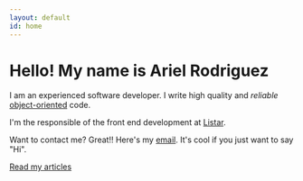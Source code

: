 ```yaml
---
layout: default
id: home
---
```


# Hello! My name is Ariel Rodriguez

I am an experienced software developer. I write high quality and *reliable* [object-oriented](http://en.wikipedia.org/wiki/Object-oriented_programming) code.

I'm the responsible of the front end development at [Listar](www.listar.com).

Want to contact me? Great!! Here's my [email](mailto:arielsvn@gmail.com). It's cool if you just want to say "Hi".

<a class="readArticles" href="/articles/">Read my articles</a>
